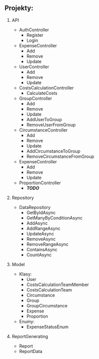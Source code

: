 ## Projekty:
1. API
   * AuthController
     * Register
     * Login
   * ExpenseController
     * Add
     * Remove
     * Update
   * UserController
     * Add
     * Remove
     * Update
   * CostsCalculationController
     * CalculateCosts
   * GroupController
     * Add
     * Remove
     * Update
     * AddUserToGroup
     * RemoveUserFromGroup
   * CircumstanceController
     * Add
     * Remove
     * Update
     * AddCircumstanceToGroup
     * RemoveCircumstanceFromGroup
   * ExpenseController
     * Add
     * Remove
     * Update
   * ProportionController
     * ***TODO***

2. Repository
   * DataRepository
     * GetByIdAsync
     * GetManyByConditionAsync
     * AddAsync
     * AddRangeAsync
     * UpdateAsync
     * RemoveAsync
     * RemoveRangeAsync
     * ContainsAsync
     * CountAsync

3. Model
   * Klasy:
     * User
     * CostsCalculationTeamMember
     * CostsCalculationTeam
     * Circumstance
     * Group
     * GroupCircumstance
     * Expense
     * Proportion
   * Enumy:
     * ExpenseStatusEnum

4. ReportGenerating
   * Report
   * ReportData